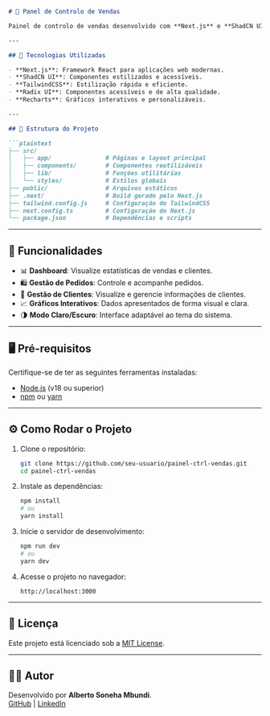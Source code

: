 ```markdown
# 🛒 Panel de Controlo de Vendas

Painel de controlo de vendas desenvolvido com **Next.js** e **ShadCN UI**. Este projeto oferece uma interface moderna e responsiva para monitorar e gerenciar vendas, clientes e estatísticas.

---

## 🚀 Tecnologias Utilizadas

- **Next.js**: Framework React para aplicações web modernas.
- **ShadCN UI**: Componentes estilizados e acessíveis.
- **TailwindCSS**: Estilização rápida e eficiente.
- **Radix UI**: Componentes acessíveis e de alta qualidade.
- **Recharts**: Gráficos interativos e personalizáveis.

---

## 📂 Estrutura do Projeto

```plaintext
├── src/
│   ├── app/               # Páginas e layout principal
│   ├── components/        # Componentes reutilizáveis
│   ├── lib/               # Funções utilitárias
│   └── styles/            # Estilos globais
├── public/                # Arquivos estáticos
├── .next/                 # Build gerado pelo Next.js
├── tailwind.config.js     # Configuração do TailwindCSS
├── next.config.ts         # Configuração do Next.js
└── package.json           # Dependências e scripts
```

---

## 🌟 Funcionalidades

- 📊 **Dashboard**: Visualize estatísticas de vendas e clientes.
- 🛍️ **Gestão de Pedidos**: Controle e acompanhe pedidos.
- 👥 **Gestão de Clientes**: Visualize e gerencie informações de clientes.
- 📈 **Gráficos Interativos**: Dados apresentados de forma visual e clara.
- 🌗 **Modo Claro/Escuro**: Interface adaptável ao tema do sistema.

---

## 🖥️ Pré-requisitos

Certifique-se de ter as seguintes ferramentas instaladas:

- [Node.js](https://nodejs.org/) (v18 ou superior)
- [npm](https://www.npmjs.com/) ou [yarn](https://yarnpkg.com/)

---

## ⚙️ Como Rodar o Projeto

1. Clone o repositório:

   ```bash
   git clone https://github.com/seu-usuario/painel-ctrl-vendas.git
   cd painel-ctrl-vendas
   ```

2. Instale as dependências:

   ```bash
   npm install
   # ou
   yarn install
   ```

3. Inicie o servidor de desenvolvimento:

   ```bash
   npm run dev
   # ou
   yarn dev
   ```

4. Acesse o projeto no navegador:

   ```
   http://localhost:3000
   ```

---


## 📝 Licença

Este projeto está licenciado sob a [MIT License](LICENSE).

---

## 👨‍💻 Autor

Desenvolvido por **Alberto Soneha Mbundi**.  
[GitHub](https://github.com/albertosoneha) | [LinkedIn](https://linkedin.com/in/albertombundi)

```
